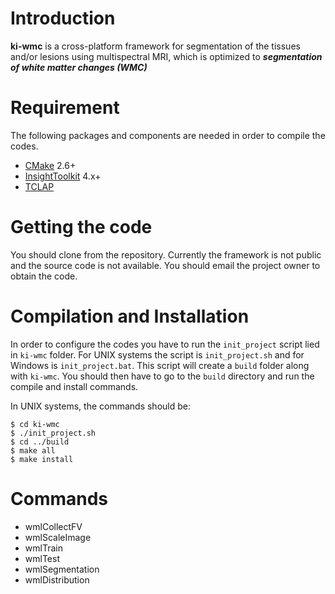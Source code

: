 # Introduction #

**ki-wmc** is a cross-platform framework for segmentation of the tissues and/or lesions using multispectral MRI, which is optimized to _**segmentation of white matter changes (WMC)**_

# Requirement #

The following packages and components are needed in order to compile the codes.
  * [CMake](http://www.cmake.org/) 2.6+
  * [InsightToolkit](http://www.itk.org) 4.x+
  * [TCLAP](http://tclap.sourceforge.net/)

# Getting the code #

You should clone from the repository. Currently the framework is not public and the source code is not available. You should email the project owner to obtain the code.

# Compilation and Installation #

In order to configure the codes you have to run the `init_project` script lied in `ki-wmc` folder. For UNIX systems the script is `init_project.sh` and for Windows is `init_project.bat`. This script will create a `build` folder along with `ki-wmc`. You should then have to go to the `build` directory and run the compile and install commands.

In UNIX systems, the commands should be:

```
$ cd ki-wmc
$ ./init_project.sh
$ cd ../build
$ make all
$ make install
```

# Commands #
  * wmlCollectFV
  * wmlScaleImage
  * wmlTrain
  * wmlTest
  * wmlSegmentation
  * wmlDistribution